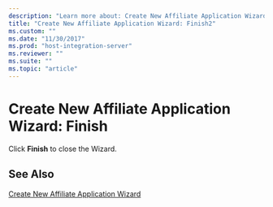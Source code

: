 ```yaml
---
description: "Learn more about: Create New Affiliate Application Wizard: Finish"
title: "Create New Affiliate Application Wizard: Finish2"
ms.custom: ""
ms.date: "11/30/2017"
ms.prod: "host-integration-server"
ms.reviewer: ""
ms.suite: ""
ms.topic: "article"
---
```

# Create New Affiliate Application Wizard: Finish
Click **Finish** to close the Wizard.  
  
## See Also  
 [Create New Affiliate Application Wizard](../core/create-new-affiliate-application-wizard2.md)
